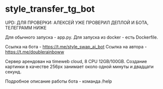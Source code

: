 # style_transfer_tg_bot

UPD: ДЛЯ ПРОВЕРКИ: АЛЕКСЕЙ УЖЕ ПРОВЕРИЛ ДЕПЛОЙ И БОТА, ТЕЛЕГРАММ НИЖЕ

Для обычного запуска - app.py.
Для запуска из docker - есть Dockerfile.

Ссылка на бота - https://t.me/style_swap_ai_bot
Ссылка на автора - https://t.me/doublerainboww

Сервер арендован на timeweb cloud, 8 CPU 12GB/100GB.
Создание картинки в качестве 256px занимает около одной минуты и двадцати секунд.

Подробное описание работы бота - команда /help
